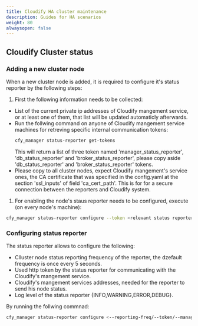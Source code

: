 ```yaml
---
title: Cloudify HA cluster maintenance
description: Guides for HA scenarios
weight: 80
alwaysopen: false
---
```


## Cloudify Cluster status

### Adding a new cluster node

When a new cluster node is added, it is required to configure it's status reporter by the following steps:

1. First the following information needs to be collected:
- List of the current private ip addresses of Cloudify mangement service, or at least one of them, that list will be updated automaticly afterwards.
- Run the follwing command on anyone of Cloudify mangement service machines for retreving specific internal communication tokens:
  ```bash
  cfy_manager status-reporter get-tokens
  ```
  This will return a list of three token named 'manager_status_reporter', 'db_status_reporter' and 'broker_status_reporter', please copy aside 'db_status_reporter' and 'broker_status_reporter' tokens.
- Please copy to all cluster nodes, expect Cloudify mangement's service ones, the CA certificate that was specified in the config.yaml at the section 'ssl_inputs' of field 'ca_cert_path'. This is for
  for a secure connection between the reporters and Cloudify system.
1. For enabling the node's staus reporter needs to be configured, execute (on every node's machine):
  ```bash
  cfy_manager status-reporter configure --token <relevant status reporter token> --ca-path <Cloudify-rest CA certificate local path> --managers-ip <list of current managers ip>
  ```
### Configuring status reporter

The status reporter allows to configure the following:
- Clluster node status reporting frequency of the reporter, the dzefault frequency is once every 5 seconds.
- Used http token by the status reporter for communicating with the Cloudify's mangement service.
- Cloudify's mangement services addresses, needed for the reporter to send his node status.
- Log level of the status reporter {INFO,WARNING,ERROR,DEBUG}.

By running the follwing commnad:
```bash
cfy_manager status-reporter configure <--reporting-freq/--token/--managers-ip/--log-level>
```
